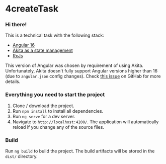 # 4createTask

### Hi there!
This is a technical task with the following stack:

- [Angular 16](https://v16.angular.io/) 
- [Akita as a state management](https://opensource.salesforce.com/akita/)
- [RxJs](http://rxjs.dev)

This version of Angular was chosen by requirement of using Akita. Unfortunately, Akita doesn't fully support Angular versions higher than 16 (due to `angular.json` config changes). Check [this issue](https://github.com/salesforce/akita/issues/1077) on GitHab for more details.

### Everything you need to start the project

1. Clone / download the project.
2. Run `npm install` to install all dependencies.
3. Run `ng serve` for a dev server.
4. Navigate to `http://localhost:4200/`. The application will automatically reload if you change any of the source files.

### Build

Run `ng build` to build the project. The build artifacts will be stored in the `dist/` directory.
